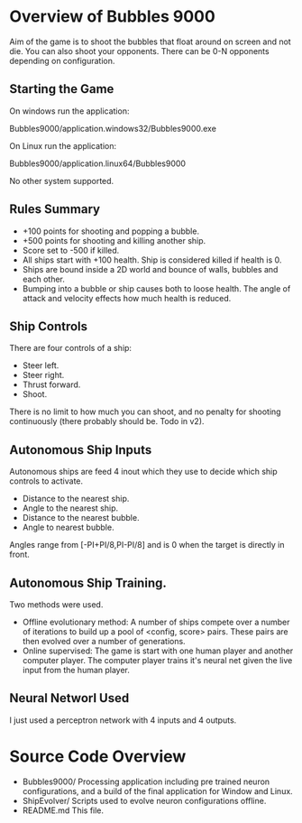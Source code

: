 # Overview of Bubbles 9000
Aim of the game is to shoot the bubbles that float around on screen and not die. You can also shoot your opponents. There can be 0-N opponents depending on configuration.

## Starting the Game
On windows run the application:

  Bubbles9000/application.windows32/Bubbles9000.exe

On Linux run the application:

  Bubbles9000/application.linux64/Bubbles9000

No other system supported.

## Rules Summary

  * +100 points for shooting and popping a bubble.
  * +500 points for shooting and killing another ship.
  * Score set to -500 if killed.
  * All ships start with +100 health. Ship is considered killed if health is 0.
  * Ships are bound inside a 2D world and bounce of walls, bubbles and each other.
  * Bumping into a bubble or ship causes both to loose health. The angle of attack and velocity effects how much health is reduced.

## Ship Controls
There are four controls of a ship:

  * Steer left.
  * Steer right.
  * Thrust forward.
  * Shoot.

There is no limit to how much you can shoot, and no penalty for shooting continuously (there probably should be. Todo in v2).

## Autonomous Ship Inputs
Autonomous ships are feed 4 inout which they use to decide which ship controls to activate.

  * Distance to the nearest ship.
  * Angle to the nearest ship.
  * Distance to the nearest bubble.
  * Angle to nearest bubble.

Angles range from [-PI+PI/8,PI-PI/8] and is 0 when the target is directly in front.

## Autonomous Ship Training.
Two methods were used.

  * Offline evolutionary method: A number of ships compete over a number of iterations to build up a pool of <config, score> pairs. These pairs are then evolved over a number of generations.
  * Online supervised: The game is start with one human player and another computer player. The computer player trains it's neural net given the live input from the human player.

## Neural Networl Used
I just used a perceptron network with 4 inputs and 4 outputs.

# Source Code Overview

  * Bubbles9000/
      Processing application including pre trained neuron configurations, and a build of the final application for Window and Linux.
  * ShipEvolver/
      Scripts used to evolve neuron configurations offline.
  * README.md
      This file.
